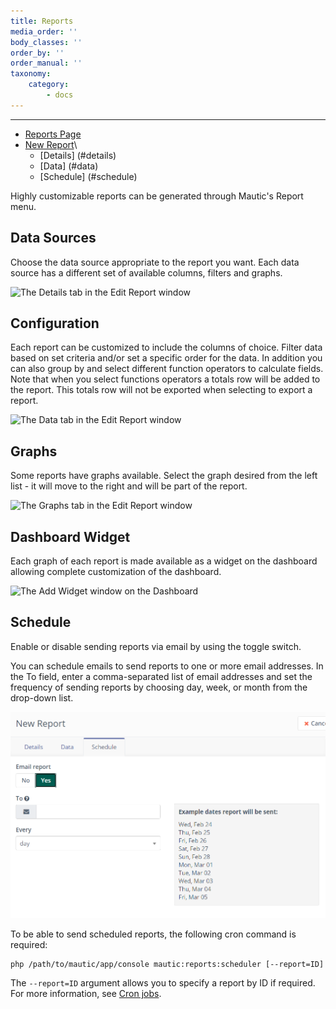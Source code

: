 ```yaml
---
title: Reports
media_order: ''
body_classes: ''
order_by: ''
order_manual: ''
taxonomy:
    category:
        - docs
---
```


-----------

- [Reports Page](#reports)
- [New Report](#new-report)\
    - [Details] (#details)
    - [Data] (#data)
    - [Schedule] (#schedule)
    
Highly customizable reports can be generated through Mautic's Report menu.

## Data Sources

Choose the data source appropriate to the report you want. Each data source has a different set of available columns, filters and graphs.

![The Details tab in the Edit Report window](data-source.png)

## Configuration

Each report can be customized to include the columns of choice. Filter data based on set criteria and/or set a specific order for the data.
In addition you can also group by and select different function operators to calculate fields. Note that when you select functions operators a totals row will be added to the report. This totals row will not be exported when selecting to export a report.

![The Data tab in the Edit Report window](config.png)

## Graphs

Some reports have graphs available. Select the graph desired from the left list - it will move to the right and will be part of the report.

![The Graphs tab in the Edit Report window](graphs.png)

## Dashboard Widget

Each graph of each report is made available as a widget on the dashboard allowing complete customization of the dashboard.

![The Add Widget window on the Dashboard](widget.png)

## Schedule

Enable or disable sending reports via email by using the toggle switch.

You can schedule emails to send reports to one or more email addresses. In the To field, enter a comma-separated list of email addresses and set the frequency of sending reports by choosing day, week, or month from the drop-down list.

![The Schedule tab in the Edit Report window](schedule.png)

To be able to send scheduled reports, the following cron command is required:

```
php /path/to/mautic/app/console mautic:reports:scheduler [--report=ID]
```
The `--report=ID` argument allows you to specify a report by ID if required. For more information, see [Cron jobs][cron-jobs].

[cron-jobs]: </setup/cron-jobs#send-scheduled-reports>
